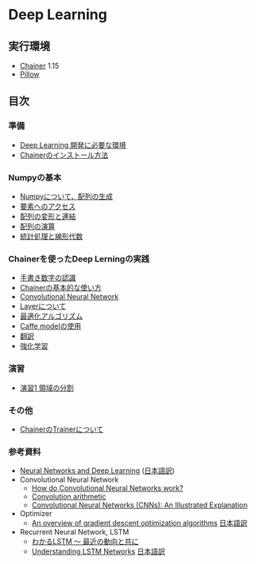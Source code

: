 # Deep Learning

## 実行環境

* [Chainer](http://chainer.org/) 1.15
* [Pillow](http://pillow.readthedocs.io/en/3.0.x/index.html)

## 目次

### 準備

* [Deep Learning 開発に必要な環境](/doc/environment.md)
* [Chainerのインストール方法](/doc/chainer_install.md)

### Numpyの基本

* [Numpyについて、配列の生成](/doc/numpy_1.md)
* [要素へのアクセス](/doc/numpy_2.md)
* [配列の変形と連結](/doc/numpy_3.md)
* [配列の演算](/doc/numpy_4.md)
* [統計処理と線形代数](/doc/numpy_5.md)

### Chainerを使ったDeep Lerningの実践

* [手書き数字の認識](/doc/mnist.md)
* [Chainerの基本的な使い方](/doc/chainer_basic.md)
* [Convolutional Neural Network](/doc/chainer_convolution.md)
* [Layerについて](/doc/chainer_layer.md)
* [最適化アルゴリズム](/doc/chainer_optimizer.md)
* [Caffe modelの使用](/doc/chainer_caffemodel.md)
* [翻訳](/doc/translation.md)
* [強化学習](/doc/reinforcement.md)

### 演習

* [演習1 領域の分割](/doc/exercise_1.md)

### その他

* [ChainerのTrainerについて](/doc/chainer_trainer.md)

### 参考資料

* [Neural Networks and Deep Learning](http://neuralnetworksanddeeplearning.com/) ([日本語訳](http://nnadl-ja.github.io/nnadl_site_ja/index.html))
* Convolutional Neural Network
    * [How do Convolutional Neural Networks work?](http://brohrer.github.io/how_convolutional_neural_networks_work.html)
    * [Convolution arithmetic](https://github.com/vdumoulin/conv_arithmetic)
    * [Convolutional Neural Networks (CNNs): An Illustrated Explanation](http://xrds.acm.org/blog/2016/06/convolutional-neural-networks-cnns-illustrated-explanation/)
* Optimizer
    * [An overview of gradient descent optimization algorithms](http://sebastianruder.com/optimizing-gradient-descent/) [日本語訳](http://postd.cc/optimizing-gradient-descent/)
* Recurrent Neural Network, LSTM
    * [わかるLSTM ～ 最近の動向と共に](http://qiita.com/t_Signull/items/21b82be280b46f467d1b)
    * [Understanding LSTM Networks](http://colah.github.io/posts/2015-08-Understanding-LSTMs/) [日本語訳](http://qiita.com/KojiOhki/items/89cd7b69a8a6239d67ca)
